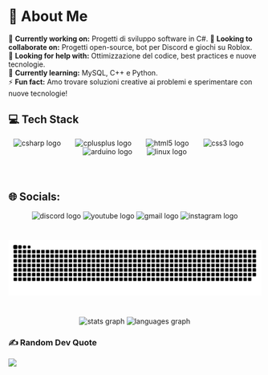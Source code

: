 # 💫 About Me  
🔭 **Currently working on:** Progetti di sviluppo software in C#.
👯 **Looking to collaborate on:** Progetti open-source, bot per Discord e giochi su Roblox.  
🤝 **Looking for help with:** Ottimizzazione del codice, best practices e nuove tecnologie.  
🌱 **Currently learning:** MySQL, C++ e Python.  
⚡ **Fun fact:** Amo trovare soluzioni creative ai problemi e sperimentare con nuove tecnologie!  


###

## 💻 Tech Stack
<div align="center">
  <img src="https://cdn.jsdelivr.net/gh/devicons/devicon/icons/csharp/csharp-original.svg" height="53" alt="csharp logo"  />
  <img width="21" />
  <img src="https://cdn.jsdelivr.net/gh/devicons/devicon/icons/cplusplus/cplusplus-original.svg" height="53" alt="cplusplus logo"  />
  <img width="21" />
  <img src="https://cdn.jsdelivr.net/gh/devicons/devicon/icons/html5/html5-original.svg" height="53" alt="html5 logo"  />
  <img width="21" />
  <img src="https://cdn.jsdelivr.net/gh/devicons/devicon/icons/css3/css3-original.svg" height="53" alt="css3 logo"  />
  <img width="21" />
  <img src="https://cdn.jsdelivr.net/gh/devicons/devicon/icons/arduino/arduino-original.svg" height="53" alt="arduino logo"  />
  <img width="21" />
  <img src="https://cdn.jsdelivr.net/gh/devicons/devicon/icons/linux/linux-original.svg" height="53" alt="linux logo"  />
</div>

###

<br clear="both">

## 🌐 Socials:
<div align="center">
  <img src="https://raw.githubusercontent.com/maurodesouza/profile-readme-generator/master/src/assets/icons/social/discord/default.svg" width="52" height="40" alt="discord logo"  />
  <img src="https://raw.githubusercontent.com/maurodesouza/profile-readme-generator/master/src/assets/icons/social/youtube/default.svg" width="52" height="40" alt="youtube logo"  />
  <img src="https://raw.githubusercontent.com/maurodesouza/profile-readme-generator/master/src/assets/icons/social/gmail/default.svg" width="52" height="40" alt="gmail logo"  />
  <img src="https://raw.githubusercontent.com/maurodesouza/profile-readme-generator/master/src/assets/icons/social/instagram/default.svg" width="52" height="40" alt="instagram logo"  />
</div>

###

<br clear="both">

<picture>
  <source media="(prefers-color-scheme: dark)" srcset="https://github.com/MattiaFermani/Mattia-Fermani/blob/output/github-snake-dark.svg" />
  <source media="(prefers-color-scheme: light)" srcset="https://github.com/MattiaFermani/Mattia-Fermani/blob/output/github-snake.svg" />
  <img alt="github-snake" src="https://raw.githubusercontent.com/MattiaFermani/Mattia-Fermani/output/github-snake.svg" />
</picture>

###

<br clear="both">

<div align="center">
  <img src="https://github-readme-stats.vercel.app/api?username=MattiaFermani&hide_title=true&hide_rank=true&show_icons=true&include_all_commits=true&count_private=true&disable_animations=false&theme=dracula&locale=en&hide_border=true" height="150" alt="stats graph"  />
  <img src="https://github-readme-stats.vercel.app/api/top-langs?username=MattiaFermani&locale=en&hide_title=false&layout=compact&card_width=320&langs_count=5&theme=gruvbox&hide_border=false" height="150" alt="languages graph"  />
</div>



### ✍️ Random Dev Quote
![](https://quotes-github-readme.vercel.app/api?type=horizontal&theme=merko)

###

